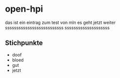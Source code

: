 # open-hpi
das ist ein eintrag zum test von mln
es geht jetzt weiter
ssssssssssssssssssssssssss
ssssssssssssssssssss
## Stichpunkte
* doof
* bloed
* gut
* jetzt